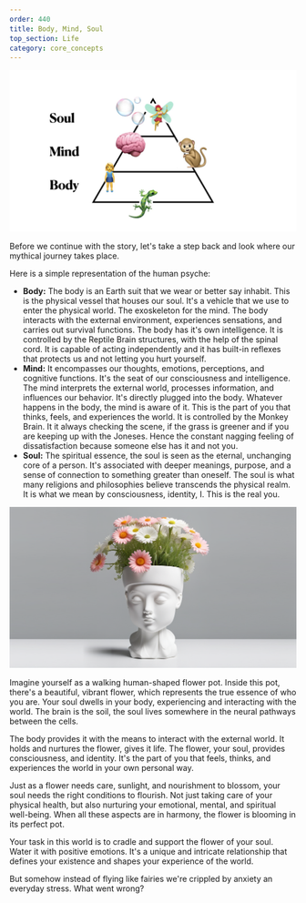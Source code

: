 ```yaml
---
order: 440
title: Body, Mind, Soul
top_section: Life
category: core_concepts
---
```


![](/images/book/body-mind-soul/joy-52.jpeg)

Before we continue with the story, let's take a step back and look where our mythical journey takes place.

Here is a simple representation of the human psyche:

- **Body:** The body is an Earth suit that we wear or better say inhabit. This is the physical vessel that houses our soul. It's a vehicle that we use to enter the physical world. The exoskeleton for the mind. The body interacts with the external environment, experiences sensations, and carries out survival functions. The body has it's own intelligence. It is controlled by the Reptile Brain structures, with the help of the spinal cord. It is capable of acting independently and it has built-in reflexes that protects us and not letting you hurt yourself.
- **Mind:** It encompasses our thoughts, emotions, perceptions, and cognitive functions. It's the seat of our consciousness and intelligence. The mind interprets the external world, processes information, and influences our behavior. It's directly plugged into the body. Whatever happens in the body, the mind is aware of it. This is the part of you that thinks, feels, and experiences the world. It is controlled by the Monkey Brain. It it always checking the scene, if the grass is greener and if you are keeping up with the Joneses. Hence the constant nagging feeling of dissatisfaction because someone else has it and not you. 
- **Soul:** The spiritual essence, the soul is seen as the eternal, unchanging core of a person. It's associated with deeper meanings, purpose, and a sense of connection to something greater than oneself. The soul is what many religions and philosophies believe transcends the physical realm. It is what we mean by consciousness, identity, I. This is the real you.

![](/images/book/body-mind-soul/this-is-us-16x9.png)

Imagine yourself as a walking human-shaped flower pot. Inside this pot, there's a beautiful, vibrant flower, which represents the true essence of who you are. Your soul dwells in your body, experiencing and interacting with the world. The brain is the soil, the soul lives somewhere in the neural pathways between the cells.

The body provides it with the means to interact with the external world. It holds and nurtures the flower, gives it life. The flower, your soul, provides consciousness, and identity. It's the part of you that feels, thinks, and experiences the world in your own personal way.

Just as a flower needs care, sunlight, and nourishment to blossom, your soul needs the right conditions to flourish. Not just taking care of your physical health, but also nurturing your emotional, mental, and spiritual well-being. When all these aspects are in harmony, the flower is blooming in its perfect pot.

Your task in this world is to cradle and support the flower of your soul. Water it with positive emotions. It's a unique and intricate relationship that defines your existence and shapes your experience of the world.

But somehow instead of flying like fairies we're crippled by anxiety an everyday stress. What went wrong? 
